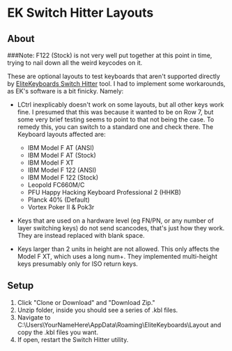 # EK Switch Hitter Layouts

## About
###Note: F122 (Stock) is not very well put together at this point in time, trying to nail down all the weird keycodes on it.

These are optional layouts to test keyboards that aren't supported directly by [EliteKeyboards Switch Hitter](http://elitekeyboards.com/switchhitter.php) tool. I had to implement some workarounds, as EK's software is a bit finicky.
Namely:

- LCtrl inexplicably doesn't work on some layouts, but all other keys work fine. I presumed that this was because it wanted to be on Row 7, but some very brief testing seems to point to that not being the case. To remedy this, you can switch to a standard one and check there. The Keyboard layouts affected are:
	- IBM Model F AT (ANSI)
	- IBM Model F AT (Stock)
	- IBM Model F XT
	- IBM Model F 122 (ANSI)
	- IBM Model F 122 (Stock)
	- Leopold FC660M/C
	- PFU Happy Hacking Keyboard Professional 2 (HHKB)
	- Planck 40% (Default)
	- Vortex Poker II & Pok3r

- Keys that are used on a hardware level (eg FN/PN, or any number of layer switching keys) do not send scancodes, that's just how they work. They are instead replaced with blank space.

- Keys larger than 2 units in height are not allowed. This only affects the Model F XT, which uses a long num+. They implemented multi-height keys presumably only for ISO return keys.

## Setup
1. Click "Clone or Download" and "Download Zip."
2. Unzip folder, inside you should see a series of .kbl files.
3. Navigate to C:\Users\YourNameHere\AppData\Roaming\EliteKeyboards\Layout and copy the .kbl files you want.
4. If open, restart the Switch Hitter utility.
